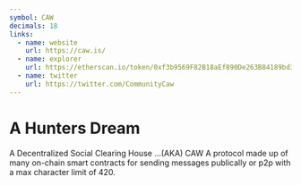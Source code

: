 ```yaml
---
symbol: CAW
decimals: 18
links:
  - name: website
    url: https://caw.is/
  - name: explorer
    url: https://etherscan.io/token/0xf3b9569F82B18aEf890De263B84189bd33EBe452
  - name: twitter
    url: https://twitter.com/CommunityCaw
---
```


# A Hunters Dream

A Decentralized Social Clearing House ...(AKA) CAW A protocol made up of many on-chain smart contracts for sending messages publically or p2p with a max character limit of 420.
